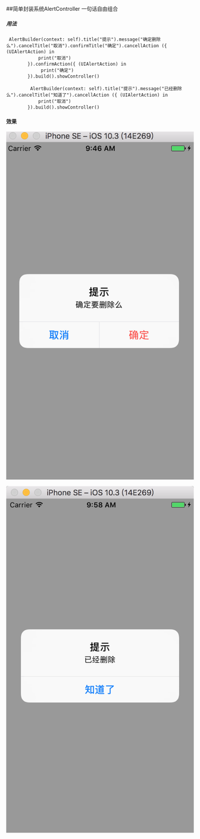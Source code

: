 ##简单封装系统AlertController 一句话自由组合

##### 用法


```
 AlertBuilder(context: self).title("提示").message("确定删除么").cancelTitle("取消").confirmTitle("确定").cancellAction ({ (UIAlertAction) in
            print("取消")
        }).confirmAction({ (UIAlertAction) in
             print("确定")
        }).build().showController()
        
         AlertBuilder(context: self).title("提示").message("已经删除么").cancelTitle("知道了").cancellAction ({ (UIAlertAction) in
            print("取消")
        }).build().showController()

```
#### 效果
![](https://github.com/roycehe/AlertController/blob/master/WX20170517-094654%402x.png)

![](https://github.com/roycehe/AlertController/blob/master/WX20170517-095827%402x.png)



